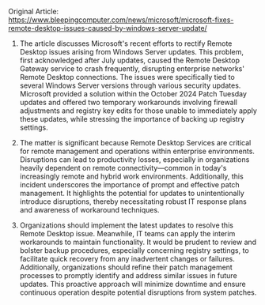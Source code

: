 Original Article: https://www.bleepingcomputer.com/news/microsoft/microsoft-fixes-remote-desktop-issues-caused-by-windows-server-update/

1) The article discusses Microsoft's recent efforts to rectify Remote Desktop issues arising from Windows Server updates. This problem, first acknowledged after July updates, caused the Remote Desktop Gateway service to crash frequently, disrupting enterprise networks' Remote Desktop connections. The issues were specifically tied to several Windows Server versions through various security updates. Microsoft provided a solution within the October 2024 Patch Tuesday updates and offered two temporary workarounds involving firewall adjustments and registry key edits for those unable to immediately apply these updates, while stressing the importance of backing up registry settings.

2) The matter is significant because Remote Desktop Services are critical for remote management and operations within enterprise environments. Disruptions can lead to productivity losses, especially in organizations heavily dependent on remote connectivity—common in today's increasingly remote and hybrid work environments. Additionally, this incident underscores the importance of prompt and effective patch management. It highlights the potential for updates to unintentionally introduce disruptions, thereby necessitating robust IT response plans and awareness of workaround techniques.

3) Organizations should implement the latest updates to resolve this Remote Desktop issue. Meanwhile, IT teams can apply the interim workarounds to maintain functionality. It would be prudent to review and bolster backup procedures, especially concerning registry settings, to facilitate quick recovery from any inadvertent changes or failures. Additionally, organizations should refine their patch management processes to promptly identify and address similar issues in future updates. This proactive approach will minimize downtime and ensure continuous operation despite potential disruptions from system patches.